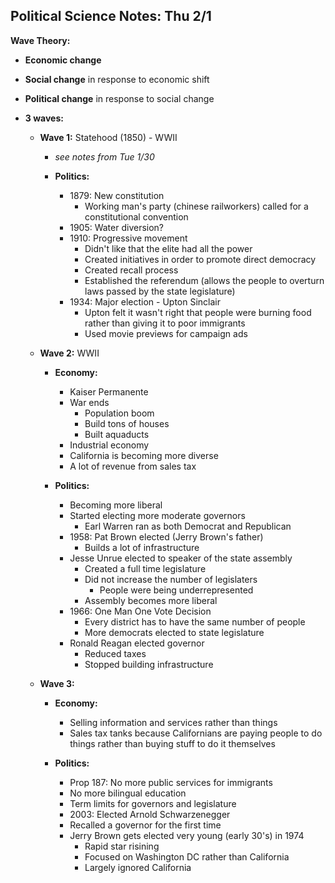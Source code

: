 ## Political Science Notes: Thu 2/1

__Wave Theory:__
  + __Economic change__
  + __Social change__ in response to economic shift
  + __Political change__ in response to social change
  + __3 waves:__

    + __Wave 1:__ Statehood (1850) -  WWII
      + _see notes from Tue 1/30_
      
      + __Politics:__
        + 1879: New constitution
          + Working man's party (chinese railworkers) called for a constitutional convention
        + 1905: Water diversion?
        + 1910: Progressive movement
          + Didn't like that the elite had all the power
          + Created initiatives in order to promote direct democracy
          + Created recall process
          + Established the referendum (allows the people to overturn laws passed by the state legislature)
        + 1934: Major election - Upton Sinclair
          + Upton felt it wasn't right that people were burning food rather than giving it to poor immigrants
          + Used movie previews for campaign ads

    + __Wave 2:__ WWII

      + __Economy:__
        + Kaiser Permanente
        + War ends
          + Population boom
          + Build tons of houses
          + Built aquaducts
        + Industrial economy
        + California is becoming more diverse
        + A lot of revenue from sales tax

      + __Politics:__
        + Becoming more liberal
        + Started electing more moderate governors
          + Earl Warren ran as both Democrat and Republican
        + 1958: Pat Brown elected (Jerry Brown's father)
          + Builds a lot of infrastructure
        + Jesse Unrue elected to speaker of the state assembly
          + Created a full time legislature
          + Did not increase the number of legislaters
            + People were being underrepresented
          + Assembly becomes more liberal
        + 1966: One Man One Vote Decision
          + Every district has to have the same number of people
          + More democrats elected to state legislature
        + Ronald Reagan elected governor
          + Reduced taxes
          + Stopped building infrastructure

    + __Wave 3:__

      + __Economy:__
        + Selling information and services rather than things
        + Sales tax tanks because Californians are paying people to do things rather than buying stuff to do it themselves

      + __Politics:__
        + Prop 187: No more public services for immigrants
        + No more bilingual education
        + Term limits for governors and legislature
        + 2003: Elected Arnold Schwarzenegger
        + Recalled a governor for the first time
        + Jerry Brown gets elected very young (early 30's) in 1974
          + Rapid star risining
          + Focused on Washington DC rather than California
          + Largely ignored California
